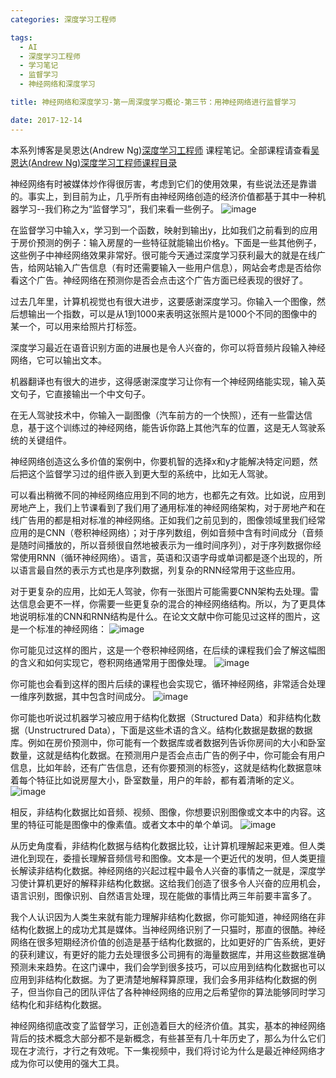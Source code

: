 ```yaml
---
categories: 深度学习工程师

tags: 
  - AI
  - 深度学习工程师
  - 学习笔记
  - 监督学习
  - 神经网络和深度学习

title: 神经网络和深度学习-第一周深度学习概论-第三节：用神经网络进行监督学习

date: 2017-12-14
---
```


本系列博客是吴恩达(Andrew Ng)[深度学习工程师](http://mooc.study.163.com/smartSpec/detail/1001319001.htm) 课程笔记。全部课程请查看[吴恩达(Andrew Ng)深度学习工程师课程目录](http://blog.geekidentity.com/deeplearning_specialization/catalogues/)

神经网络有时被媒体炒作得很厉害，考虑到它们的使用效果，有些说法还是靠谱的。事实上，到目前为止，几乎所有由神经网络创造的经济价值都基于其中一种机器学习--我们称之为“监督学习”，我们来看一些例子。
![image](http://blog.geekidentity.com/images/deeplearning_specialization/neural-networks-deep-learning/week1/3_supervised-learning-with-neural-networks/supervised_learning.PNG)

在监督学习中输入x，学习到一个函数，映射到输出y，比如我们之前看到的应用于房价预测的例子：输入房屋的一些特征就能输出价格y。下面是一些其他例子，这些例子中神经网络效果非常好。很可能今天通过深度学习获利最大的就是在线广告，给网站输入广告信息（有时还需要输入一些用户信息），网站会考虑是否给你看这个广告。神经网络在预测你是否会点击这个广告方面已经表现的很好了。

过去几年里，计算机视觉也有很大进步，这要感谢深度学习。你输入一个图像，然后想输出一个指数，可以是从1到1000来表明这张照片是1000个不同的图像中的某一个，可以用来给照片打标签。

深度学习最近在语音识别方面的进展也是令人兴奋的，你可以将音频片段输入神经网络，它可以输出文本。

机器翻译也有很大的进步，这得感谢深度学习让你有一个神经网络能实现，输入英文句子，它直接输出一个中文句子。

在无人驾驶技术中，你输入一副图像（汽车前方的一个快照），还有一些雷达信息，基于这个训练过的神经网络，能告诉你路上其他汽车的位置，这是无人驾驶系统的关键组件。

神经网络创造这么多价值的案例中，你要机智的选择x和y才能解决特定问题，然后把这个监督学习过的组件嵌入到更大型的系统中，比如无人驾驶。

可以看出稍微不同的神经网络应用到不同的地方，也都先之有效。比如说，应用到房地产上，我们上节课看到了我们用了通用标准的神经网络架构，对于房地产和在线广告用的都是相对标准的神经网络。正如我们之前见到的，图像领域里我们经常应用的是CNN（卷积神经网络）；对于序列数组，例如音频中含有时间成分（音频是随时间播放的，所以音频很自然地被表示为一维时间序列），对于序列数据你经常使用RNN（循环神经网络）。语言，英语和汉语字母或单词都是逐个出现的，所以语言最自然的表示方式也是序列数据，列复杂的RNN经常用于这些应用。

对于更复杂的应用，比如无人驾驶，你有一张图片可能需要CNN架构去处理。雷达信息会更不一样，你需要一些更复杂的混合的神经网络结构。所以，为了更具体地说明标准的CNN和RNN结构是什么。在论文文献中你可能见过这样的图片，这是一个标准的神经网络：
![image](http://blog.geekidentity.com/images/deeplearning_specialization/neural-networks-deep-learning/week1/3_supervised-learning-with-neural-networks/standard_nn.png)

你可能见过这样的图片，这是一个卷积神经网络，在后续的课程我们会了解这幅图的含义和如何实现它，卷积网络通常用于图像处理。
![image](http://blog.geekidentity.com/images/deeplearning_specialization/neural-networks-deep-learning/week1/3_supervised-learning-with-neural-networks/convolutional_nn.png)

你可能也会看到这样的图片后续的课程也会实现它，循环神经网络，非常适合处理一维序列数据，其中包含时间成分。
![image](http://blog.geekidentity.com/images/deeplearning_specialization/neural-networks-deep-learning/week1/3_supervised-learning-with-neural-networks/recurrent_nn.png)

你可能也听说过机器学习被应用于结构化数据（Structured Data）和非结构化数据（Unstructrured Data），下面是这些术语的含义。结构化数据是数据的数据库。例如在房价预测中，你可能有一个数据库或者数据列告诉你房间的大小和卧室数量，这就是结构化数据。在预测用户是否会点击广告的例子中，你可能会有用户信息，比如年龄，还有广告信息，还有你要预测的标签y，这就是结构化数据意味着每个特征比如说房屋大小，卧室数量，用户的年龄，都有着清晰的定义。
![image](http://blog.geekidentity.com/images/deeplearning_specialization/neural-networks-deep-learning/week1/3_supervised-learning-with-neural-networks/structured_data.png)

相反，非结构化数据比如音频、视频、图像，你想要识别图像或文本中的内容。这里的特征可能是图像中的像素值。或者文本中的单个单词。
![image](http://blog.geekidentity.com/images/deeplearning_specialization/neural-networks-deep-learning/week1/3_supervised-learning-with-neural-networks/unstructured_data.png)

从历史角度看，非结构化数据与结构化数据比较，让计算机理解起来更难。但人类进化到现在，委擅长理解音频信号和图像。文本是一个更近代的发明，但人类更擅长解读非结构化数据。神经网络的兴起过程中最令人兴奋的事情之一就是，深度学习使计算机更好的解释非结构化数据。这给我们创造了很多令人兴奋的应用机会，语言识别，图像识别、自然语言处理，现在能做的事情比两三年前要丰富多了。

我个人认识因为人类生来就有能力理解非结构化数据，你可能知道，神经网络在非结构化数据上的成功尤其是媒体。当神经网络识别了一只猫时，那直的很酷。神经网络在很多短期经济价值的创造是基于结构化数据的，比如更好的广告系统，更好的获利建议，有更好的能力去处理很多公司拥有的海量数据库，并用这些数据准确预测未来趋势。在这门课中，我们会学到很多技巧，可以应用到结构化数据也可以应用到非结构化数据。为了更清楚地解释算原理，我们会多用非结构化数据的例子，但当你自己的团队评估了各种神经网络的应用之后希望你的算法能够同时学习结构化和非结构化数据。

神经网络彻底改变了监督学习，正创造着巨大的经济价值。其实，基本的神经网络背后的技术概念大部分都不是新概念，有些甚至有几十年历史了，那么为什么它们现在才流行，才行之有效呢。下一集视频中，我们将讨论为什么是最近神经网络才成为你可以使用的强大工具。
